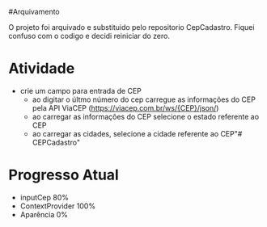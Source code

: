 #Arquivamento

O projeto foi arquivado e substituido pelo repositorio CepCadastro. Fiquei confuso com o codigo e decidi reiniciar do zero. 

# Atividade

- crie um campo para entrada de CEP
    - ao digitar o últmo número do cep carregue as informações do CEP pela API ViaCEP (https://viacep.com.br/ws/{CEP}/json/)
    - ao carregar as informações do CEP selecione o estado referente ao CEP
    - ao carregar as cidades, selecione a cidade referente ao CEP"# CEPCadastro" 
    
# Progresso Atual

- inputCep 80%
- ContextProvider 100%
- Aparência 0%
